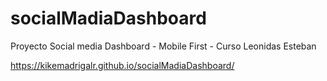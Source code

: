 # socialMadiaDashboard
Proyecto Social media Dashboard - Mobile First - Curso Leonidas Esteban 

 https://kikemadrigalr.github.io/socialMadiaDashboard/
